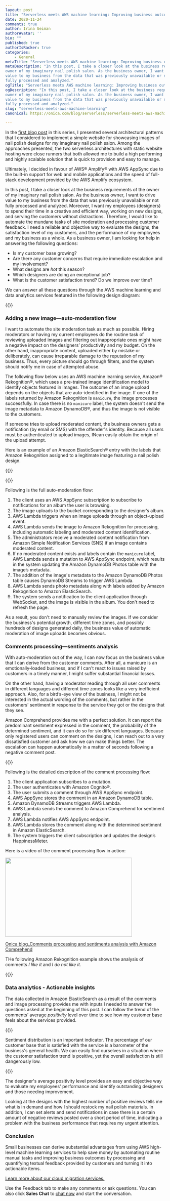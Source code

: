 ```yaml
---
layout: post
title: "Serverless meets AWS machine learning: Improving business outcomes with Amazon Comprehend and Amazon Rekognition"
date: 2020-11-24
comments: true
author: Irina Geiman
authorAvatar: ''
bio: ""
published: true
authorIsRacker: true
categories:
    - General
metaTitle: "Serverless meets AWS machine learning: Improving business outcomes with Amazon Comprehend and Amazon Rekognition"
metaDescription: "In this post, I take a closer look at the business requirements of the
owner of my imaginary nail polish salon. As the business owner, I want to drive
value to my business from the data that was previously unavailable or not
fully processed and analyzed."
ogTitle: "Serverless meets AWS machine learning: Improving business outcomes with Amazon Comprehend and Amazon Rekognition"
ogDescription: "In this post, I take a closer look at the business requirements of the
owner of my imaginary nail polish salon. As the business owner, I want to drive
value to my business from the data that was previously unavailable or not
fully processed and analyzed."
slug: "serverless-meets-aws-machine-learning"
canonical: https://onica.com/blog/serverless/serverless-meets-aws-machine-learning-improving-business-outcomes-with-amazon-comprehend-and-amazon-rekognition/

---
```


In the [first blog post](https://docs.rackspace.com/blog/lamp-stack-evolution-from-virtual-machines-to-serverless/)
in this series, I presented several architectural patterns that I considered to implement a simple website
for showcasing images of nail polish designs for my imaginary nail polish salon. Among the approaches
presented, the two serverless architectures with static website hosting were close runners that both allowed me
to build a high performing and highly scalable solution that is quick to provision and easy to manage.

<!--more-->

Ultimately, I decided in favour of AWS&reg; Amplify&reg; with AWS
AppSync due to the built-in support for web and mobile applications and
the speed of full-stack development provided by the AWS Amplify ecosystem.

In this post, I take a closer look at the business requirements of the
owner of my imaginary nail polish salon. As the business owner, I want to drive
value to my business from the data that was previously unavailable or not
fully processed and analyzed. Moreover, I want my employees (designers) to
spend their time in a creative and efficient way, working on new designs, and
serving the customers without distractions. Therefore, I would like to
automate the mundane tasks of site moderation and processing customer
feedback. I need a reliable and objective way to evaluate the designs, the
satisfaction level of my customers, and the performance of my employees and
my business as a whole. As a business owner, I am looking for help in
answering the following questions:

- Is my customer base growing?
- Are there any customer concerns that require immediate escalation and my involvement?
- What designs are *hot* this season?
- Which designers are doing an exceptional job?
- What is the customer satisfaction trend? Do we improve over time?

We can answer all these questions through the AWS machine learning and data
analytics services featured in the following design diagram:

{{<img src="aws-serverless-1.png" title="" alt="">}}

### Adding a new image&mdash;auto-moderation flow

I want to automate the site moderation task as much as possible. Hiring
moderators or having my current employees do the routine task of reviewing
uploaded images and filtering out inappropriate ones might have a negative
impact on the designers’ productivity and my budget. On the other hand,
inappropriate content, uploaded either by mistake or deliberately, can cause
irreparable damage to the reputation of my business. Thus, every picture
should go through filters, and the system should notify me in case of attempted abuse.

The following flow below uses an AWS machine learning service, Amazon&reg;
Rekognition&reg;, which uses a pre-trained image identification model to identify
objects featured in images. The outcome of an image upload depends on the
objects that are auto-identified in the image. If one of the labels returned
by Amazon Rekognition is `manicure`, the image processes successfully.
In case there is no `manicure` label, the system doesn't send the image metadata
to Amazon DynamoDB&reg;, and thus the image is not visible to the customers.

If someone tries to upload moderated content, the business owners gets a notification
(by email or SMS) with the offender's identity. Because all users must be authenticated to
upload images, INcan easily obtain the origin of the upload attempt.

Here is an example of an Amazon ElasticSearch&reg; entry with the labels that Amazon
Rekognition assigned to a legitimate image featuring a nail polish design.

{{<img src="aws-serverless-2.png" title="" alt="">}}

{{<img src="aws-serverless-3.png" title="" alt="">}}

Following is the full auto-moderation flow:

1. The client uses an AWS AppSync subscription to subscribe to notifications for
   an album the user is browsing.
2. The image uploads to the bucket corresponding to the designer’s album.
3. AWS Lambda triggers when an image uploads through an object-upload event.
4. AWS Lambda sends the image to Amazon Rekognition for processing, including automatic
   labeling and moderated content identification.
5. The administrators receive a moderated content notification from Amazon Simple
   Notification Services (SNS) if an image contains moderated content.
6. If no moderated content exists and labels contain the `manicure` label,
   AWS Lambda sends a mutation to AWS AppSync endpoint, which results in the system
   updating the Amazon DynamoDB Photos table with the image’s metadata.
7. The addition of the image's metadata to the Amazon DynamoDB Photos table causes DynamoDB Streams
   to trigger AWS Lambda.
8. AWS Lambda sends photo metadata along with labels added by Amazon
   Rekognition to Amazon ElasticSearch.
9. The system sends a notification to the client application through WebSocket, and the image
   is visible in the album. You don't need to refresh the page.

As a result, you don't need to manually review the images. If we consider the
business's potential growth, different time zones, and possibly hundreds
of designs generated daily, the business value of automatic moderation of
image uploads becomes obvious.

### Comments processing&mdash;sentiments analysis

With auto-moderation out of the way, I can now focus on the business
value that I can derive from the customer comments.
After all, a manicure is an emotionally-loaded business, and if I
can't react to issues raised by customers in a timely manner, I might
suffer substantial financial losses.

On the other hand, having a moderator reading through all user comments in
different languages and different time zones looks like a very inefficient
approach. Also, for a bird’s-eye view of the business, I might not be
interested in the actual wording of the comments, but rather in the customers'
sentiment in response to the service they got or the designs that they see.

Amazon Comprehend provides me with a perfect solution. It can report the
predominant sentiment expressed in the comment, the probability of the
determined sentiment, and it can do so for six different
languages. Because only registered users can comment on the designs, I can
reach out to a very dissatisfied customer and ask how we can make things
better. The escalation can happen automatically in a matter of seconds
following a negative comment post.

{{<img src="aws-serverless-4.png" title="" alt="">}}

Following is the detailed description of the comment processing flow:

1. The client application subscribes to a mutation.
2. The user authenticates with Amazon Cognito&reg;.
3. The user submits a comment through AWS AppSync endpoint.
4. AWS AppSync stores the comment in an Amazon DynamoDB table.
5. Amazon DynamoDB Streams triggers AWS Lambda.
6. AWS Lambda sends the comment to Amazon Comprehend for sentiment analysis.
7. AWS Lambda notifies AWS AppSync endpoint.
8. AWS Lambda stores the comment along with the determined sentiment in Amazon ElasticSearch.
9. The system triggers the client subscription and updates the design’s HappinessMeter.

Here is a video of the comment processing flow in action:

<p><a href="https://onica.com?wvideo=0d7iciahno"><img src="https://embed-fastly.wistia.com/deliveries/4db079254166449ba179068128505158dfa16a1d.jpg?image_play_button_size=2x&amp;image_crop_resized=960x600&amp;image_play_button=1&amp;image_play_button_color=54bbffe0" width="400" height="250" style="width: 400px; height: 250px;"></a></p><p><a href="https://onica.com?wvideo=0d7iciahno">Onica blog_Comments processing and sentiments analysis with Amazon Comprehend</a></p>

THe following Amazon Rekognition example shows the analysis of comments *I like it*
and *I do not like it*.

{{<img src="aws-serverless-5.png" title="" alt="">}}

### Data analytics - Actionable insights

The data collected in Amazon ElasticSearch as a result of the comments and
image processing provides me with inputs I needed to answer the questions
asked at the beginning of this post. I can follow the trend of the
comments’ average *positivity* level over time to see how my customer base
feels about the services provided.

{{<img src="aws-serverless-6.png" title="" alt="">}}

Sentiment distribution is an important indicator. The percentage of our
customer base that is satisfied with the service is a barometer of the
business's general health. We can easily find ourselves in a situation
where the customer satisfaction trend is positive, yet the overall
satisfaction is still dangerously low.

{{<img src="aws-serverless-7.png" title="" alt="">}}

The designer's average positivity level provides an easy and objective way to
evaluate my employees' performance and identify outstanding designers and
those needing improvement.

Looking at the designs with the highest number of positive reviews tells
me what is in demand and how I should restock my nail polish materials. In
addition, I can set alerts and send notifications in case there is a certain
amount of negative reviews posted over a short period of time, indicating a
problem with the business performance that requires my urgent attention.

### Conclusion

Small businesses can derive substantial advantages from using AWS high-level machine learning
services to help save money by automating routine manual tasks and improving
business outcomes by processing and quantifying textual feedback provided by
customers and turning it into actionable items.

<a class="cta red" id="cta" href="https://www.rackspace.com/onica">Learn more about our cloud migration services.</a>

Use the Feedback tab to make any comments or ask questions. You can also click
**Sales Chat** to [chat now](https://www.rackspace.com/) and start the conversation.
